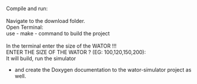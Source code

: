 
Compile and run:<br>
<br>
Navigate to the download folder.<br>
Open Terminal:<br>
use - make - command to build the project <br>
<br>
In the terminal enter the size of the WATOR !!!<br>
ENTER THE SIZE OF THE WATOR ? (EG: 100,120,150,200):
<br>
It will build, run the simulator <br>
 - and create the Doxygen documentation to the wator-simulator project as well.

